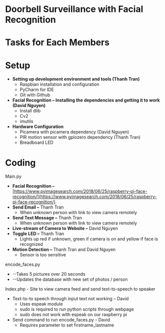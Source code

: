 # Doorbell Surveillance with Facial Recognition

# **Tasks for Each Members**

# Setup

- **Setting up development environment and tools (Thanh Tran)**
  - Raspbian installation and configuration
  - PyCharm for IDE
  - Git with Github
- **Facial Recognition – Installing the dependencies and getting it to work (David Nguyen)**
  - Install dlib
  - Cv2
  - imutils
- **Hardware Configuration**
  - Picamera with picamera dependency (David Nguyen)
  - PIR motion sensor with gpiozero dependency (Thanh Tran)
  - Breadboard LED

# Coding

Main.py

- **Facial Recognition –** [https://www.pyimagesearch.com/2018/06/25/raspberry-pi-face-recognition/](https://www.pyimagesearch.com/2018/06/25/raspberry-pi-face-recognition/)
- **Send Email –** Thanh Tran
  - When unknown person with link to view camera remotely
- **Send Text Message –** Thanh Tran
  - When unknown person with link to view camera remotely
- **Live-stream of Camera to Website –** David Nguyen
- **Toggle LED –** Thanh Tran
  - Lights up red if unknown, green if camera is on and yellow if face is recognized
- **Motion Detection –** Thanh Tran and David Nguyen
  - Sensor is too sensitive

encode\_faces.py

- --Takes 5 pictures over 20 seconds
- --Updates the database with new set of photos / person

Index.php - Site to view camera feed and send text-to-speech to speaker

- Text-to-to speech through input text not working – David
  - Uses espeak module
  - sudo is required to run python scripts through webpage
  - sudo does not work with espeak on our raspberry pi
- Send command to run encode\_faces.py - David
  - Requires parameter to set firstname\_lastname